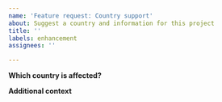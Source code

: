 ```yaml
---
name: 'Feature request: Country support'
about: Suggest a country and information for this project
title: ''
labels: enhancement
assignees: ''

---
```


<!--
    The following template is designed to help you report incorrect or missing holidays.
    Please fill in the following questions as detailed as possible, so that we can directly ease the work.
 -->

**Which country is affected?**
<!-- A clear assignment helps us to fix the issue faster! -->

**Additional context**
<!--
    Further links, descriptions or government references. These should always be written in English.
    Additional information on holidays, such as based on Christian or Orthodox holidays, is also very helpful.
-->
